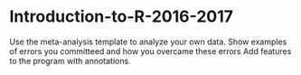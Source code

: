 # Introduction-to-R-2016-2017

Use the meta-analysis template to analyze your own data.
Show examples of errors you committeed and how you overcame these errors
Add features to the program with annotations.
